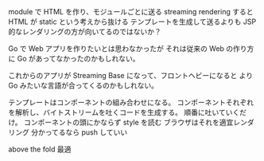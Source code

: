 module で HTML を作り、モジュールごとに送る
streaming rendering
すると HTML が static という考えから抜ける
テンプレートを生成して送るよりも
JSP 的なレンダリングの方が向いてるのではないか？


Go で Web アプリを作りたいとは思わなかったが
それは従来の Web の作り方に Go があってなかったのかもしれない。

これからのアプリが Streaming Base になって、フロントヘビーになると
より Go みたいな言語が合ってくるのかもしれない。

テンプレートはコンポーネントの組み合わせになる。
コンポーネントそれぞれを解析し、バイトストリームを吐くコードを生成する。
順番に吐いていくだけ。
コンポーネントの頭にかならず style を読む
ブラウザはそれを適宜レンダリング
分かってるなら push していい

above the fold 最適
